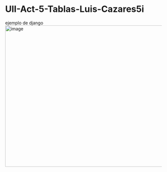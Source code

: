 # UII-Act-5-Tablas-Luis-Cazares5i
ejemplo de django 
<img width="1003" height="456" alt="image" src="https://github.com/user-attachments/assets/dbb8f444-d3ba-4477-9321-ac1ec2252604" />
